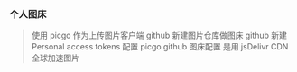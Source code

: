 ### 个人图床

> 使用 picgo 作为上传图片客户端
> github 新建图片仓库做图床
> github 新建 Personal access tokens
> 配置 picgo github 图床配置
> 是用 jsDelivr CDN 全球加速图片